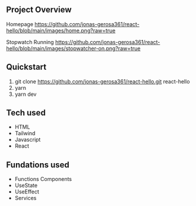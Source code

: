 ## Project Overview
Homepage
https://github.com/jonas-gerosa361/react-hello/blob/main/images/home.png?raw=true

Stopwatch Running
https://github.com/jonas-gerosa361/react-hello/blob/main/images/stopwatcher-on.png?raw=true

## Quickstart
1. git clone https://github.com/jonas-gerosa361/react-hello.git react-hello
2. yarn
3. yarn dev

## Tech used
* HTML
* Tailwind
* Javascript
* React

## Fundations used
* Functions Components
* UseState
* UseEffect
* Services
